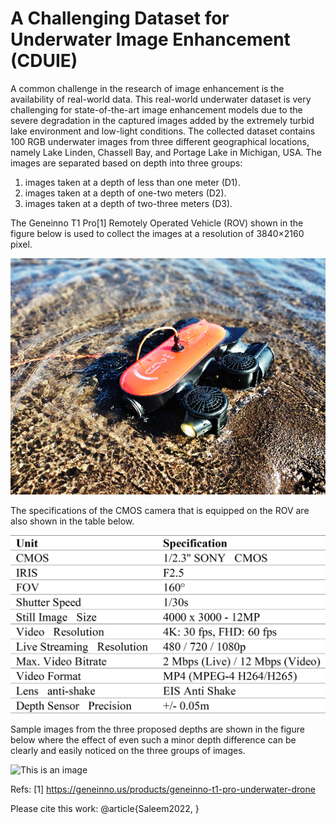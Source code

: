 # A Challenging Dataset for Underwater Image Enhancement (CDUIE)
A common challenge in the research of image enhancement is the availability of real-world data. This real-world underwater dataset is very challenging for state-of-the-art image enhancement models due to the severe degradation in the captured images added by the extremely turbid lake environment and low-light conditions. The collected dataset contains 100 RGB underwater images from three different geographical locations, namely Lake Linden, Chassell Bay, and Portage Lake in Michigan, USA. The images are separated based on depth into three groups:
1) images taken at a depth of less than one meter (D1).
2) images taken at a depth of one-two meters (D2).
3) images taken at a depth of two-three meters (D3).

The Geneinno T1 Pro[1] Remotely Operated Vehicle (ROV) shown in the figure below is used to collect the images at a resolution of 3840×2160 pixel.

![This is an image](/Supp/Geneinno.png)

The specifications of the CMOS camera that is equipped on the ROV are also shown in the table below.

![This is an image](/Supp/Specs.png)

Sample images from the three proposed depths are shown in the figure below where the effect of even such a minor depth difference can be clearly and easily noticed on the three groups of images. 

![This is an image](/Supp/Samples.png)

Refs:
[1] https://geneinno.us/products/geneinno-t1-pro-underwater-drone

Please cite this work:
@article{Saleem2022,
}
